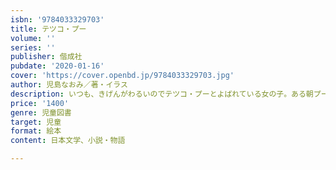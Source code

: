 ```yaml
---
isbn: '9784033329703'
title: テツコ・プー
volume: ''
series: ''
publisher: 偕成社
pubdate: '2020-01-16'
cover: 'https://cover.openbd.jp/9784033329703.jpg'
author: 児島なおみ／著・イラス
description: いつも、きげんがわるいのでテツコ・プーとよばれている女の子。ある朝プーっとしていたら、あららとんでもないことに。
price: '1400'
genre: 児童図書
target: 児童
format: 絵本
content: 日本文学、小説・物語

---
```

